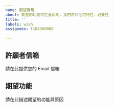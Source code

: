 ```yaml
---
name: 願望實現
about: 期望的功能可在此說明，我們將評估可行性、必要性
title: ''
labels: wish
assignees: t104360088

---
```


## 許願者信箱
請在此提供您的 Email 信箱

## 期望功能
請在此描述期望的功能與原因
